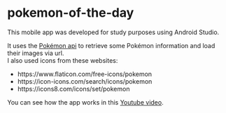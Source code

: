 # pokemon-of-the-day

This mobile app was developed for study purposes using Android Studio. 

It uses the [Pokémon api](https://pokeapi.co/) to retrieve some Pokémon information and load their images via url.<br>
I also used icons from these websites:
<ul>
  <li>https://www.flaticon.com/free-icons/pokemon</li>
  <li>https://icon-icons.com/search/icons/pokemon</li>
  <li>https://icons8.com/icons/set/pokemon</li>
</ul>

You can see how the app works in this [Youtube video](https://youtu.be/JdK3SRkqdYE).
